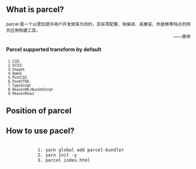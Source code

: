<section>
    <h2>What is parcel?</h2>
    <small class="fragment">
        parcel 是一个以更加提升用户开发效率为目的，具有零配置、快编译、高兼容、热替换等特点的网页应用构建工具。
        <div class="fragment" style="text-align:right">——惠坤</div>
    </small>
</section>
<section>
    <h4>Parcel supported transform by default</h4>
    <ol style="font-size:70%">
        <li class="fragment">CSS</li>
        <li class="fragment">SCSS</li>
        <li class="fragment">Images</li>
        <li class="fragment">Babel</li>
        <li class="fragment">PostCSS</li>
        <li class="fragment">PostHTML</li>
        <li class="fragment">TypeScript</li>
        <li class="fragment">ReasonML/BuckleScript</li>
        <li class="fragment">ReasonReact</li>
    </ol>
</section>
<section>
    <h2> Position of parcel </h2>
</section>
<section data-islast="true">
    <h2>How to use pacel?</h2>
    <pre>
        <code class="html">
            1. yarn global add parcel-bundler
            2. yarn init -y
            3. parcel index.html
        </code>
    </pre>
</section>
